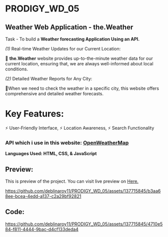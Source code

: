 # PRODIGY_WD_05
## Weather Web Application - the.Weather


<p> Task - To build a <strong>Weather forecasting Application Using an API.</strong></p>


<p> 
  <i>(1)</i> Real-time Weather Updates for our Current Location: 
  
🌟 <b>the.Weather</b> website provides up-to-the-minute weather data for our current location, ensuring that, we are always well-informed about local conditions.


   <i>(2)</i> Detailed Weather Reports for Any City:
   
🌟When we need to check the weather in a specific city, this website offers comprehensive and detailed weather forecasts.

# Key Features:

⚡ User-Friendly Interface, ⚡ Location Awareness, ⚡ Search Functionality



</p>

<h3>API which i use in this website: <a href="https://openweathermap.org/" target="_blank">OpenWeatherMap</a></h3>



<p> <b> Languages Used: HTML, CSS, & JavaScript  </b> </p>
<h2>Preview: </h2>
<p>This is preview of the project. You can visit live preview on <a href="https://deblinaroy11.github.io/PRODIGY_WD_05/" target="_blank"> Here. </a></p>



https://github.com/deblinaroy11/PRODIGY_WD_05/assets/137715845/b3aa68ee-bcea-4edd-a137-c2a29bf92821

<h2>Code: </h2>



https://github.com/deblinaroy11/PRODIGY_WD_05/assets/137715845/4710e584-f811-4444-9bac-d4cf133deda4

